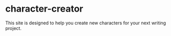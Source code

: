 # character-creator

This site is designed to help you create new characters for your next writing project.
